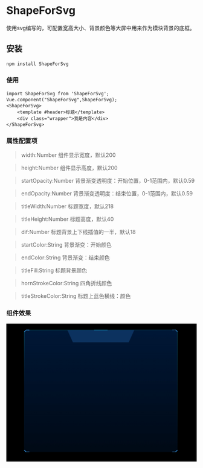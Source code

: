 # ShapeForSvg
使用svg编写的，可配置宽高大小、背景颜色等大屏中用来作为模块背景的底框。

## 安装
```
npm install ShapeForSvg
```

### 使用
```
import ShapeForSvg from 'ShapeForSvg';
Vue.component("ShapeForSvg",ShapeForSvg);
<ShapeForSvg>
	<template #header>标题</template>
	<div class="wrapper">我是内容</div>
</ShapeForSvg>
```

### 属性配置项


> width:Number
组件显示宽度，默认200

> height:Number
组件显示高度，默认200

> startOpacity:Number
背景渐变透明度：开始位置，0-1范围内，默认0.59

> endOpacity:Number
背景渐变透明度：结束位置，0-1范围内，默认0.59

> titleWidth:Number
标题宽度，默认218

> titleHeight:Number
标题高度，默认40

> dif:Number
标题背景上下线插值的一半，默认18

> startColor:String
背景渐变：开始颜色

> endColor:String
背景渐变：结束颜色

> titleFill:String
标题背景颜色

> hornStrokeColor:String
四角折线颜色

> titleStrokeColor:String
标题上蓝色横线：颜色

### 组件效果
![Image](https://raw.githubusercontent.com/cauliflowerLi/shapeForSvg/master/src/assets/preview.png)

